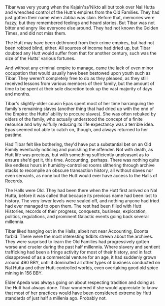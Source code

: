 Tibar was very young when the Kajain'sa'Nikto all but took over Nal Hutta and
wrenched control of the Hutt's empires from the Old Families. They had just
gotten their name when Jabba was slain. Before that, memories were fuzzy, but
they remembered feelings and heard stories. But Tibar was not bitter and angry
like everyone else around. They had not known the Golden Times, and did not miss
them.

The Hutt may have been dethroned from their crime empires, but had not been
robbed blind, either. All sources of income had dried up, but Tibar doubted any
Hutt would suffer from that for another century, such was the size of the Hutts'
various fortunes.

And without any criminal empire to manage, came the lack of even minor
occupation that would usually have been bestowed upon youth such as Tibar. They
weren't completely free to do as they pleased, as they still received lessons
from various members of their family, but the amount of time to be spent at
their sole discretion took up the vast majority of days and months.

Tibar's slightly-older cousin Epas spent most of her time harranguing the
family's remaining slaves (another thing that had dried up with the end of the
Empire: the Hutts' ability to procure slaves). She was often rebuked by elders
of the family, who actually understood the concept of a finite resource and why
wilfully reducing its life expectancy was a terrible idea. Epas seemed not able
to catch on, though, and always returned to her pastime.

Had Tibar felt like bothering, they'd have put a substantial bet on an Old
Family eventually noticing and punishing the offender. Not with death, as Hutt
life was precious, but with something sufficiently unpleasant as to ensure she'd
get it, this time. Accounting, perhaps. There was nothing quite like endless
hours in humidity-controlled rooms slithering through archive stacks to
recompile an obscure transaction history, all without slaves nor even servants,
as none but the Hutt would ever have access to the Halls of Records.

The Halls were Old. They had been there when the Hutt first arrived on Nal
Hutta, before it was called that because its previous name had been lost to
history. The very lower levels were sealed off, and nothing anyone had tried had
ever managed to open them. The rest had been filled with Hutt Histories, records
of their progress, conquests, business, exploration, politics, regulations, and
prominent Galactic events going back several millennia.

Tibar liked hanging out in the Halls, albeit not near Accounting, Boonta forbid.
There were the most interesting tidbits strewn about the archives. They were
surprised to learn the Old Families had progressively gotten worse and crueler
during the past half millennia. Where slavery and sentient trafficking had been
a fringe activity for most of their history, and in fact disapproved of as a
commercial venture for an age, it had suddenly grown around 490 BBY, until it
dominated all other types of business conducted on Nal Hutta and other
Hutt-controlled worlds, even overtaking good old spice mining in 156 BBY.

Elder Apeda was always going on about respecting tradition and doing as the Hutt
had always done. Tibar wondered if she would appreciate to know that most of her
practices would have been considered extreme by Hutt standards of just half a
millenia ago. Probably not.
